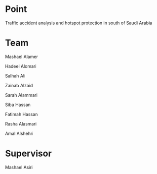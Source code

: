 # Point
Traffic accident analysis and hotspot protection in south of Saudi Arabia

# Team
Mashael Alamer

Hadeel Alomari

Salhah Ali

Zainab Alzaid

Sarah Alammari

Siba Hassan

Fatimah Hassan

Rasha Alasmari

Amal Alshehri


# Supervisor
Mashael Asiri

